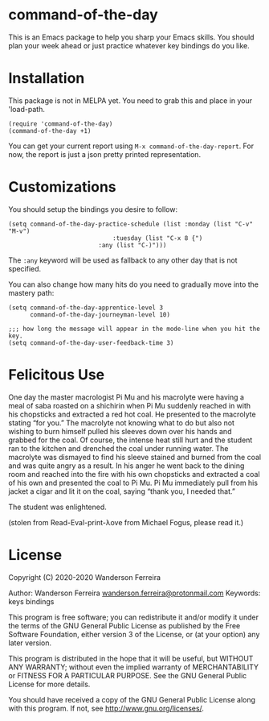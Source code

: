 # command-of-the-day

This is an Emacs package to help you sharp your Emacs skills. You
should plan your week ahead or just practice whatever key bindings do
you like.

# Installation

This package is not in MELPA yet. You need to grab this and place in
your 'load-path.

```elisp
(require 'command-of-the-day)
(command-of-the-day +1)
```

You can get your current report using `M-x
command-of-the-day-report`. For now, the report is just a json pretty
printed representation.

# Customizations

You should setup the bindings you desire to follow:

```elisp
(setq command-of-the-day-practice-schedule (list :monday (list "C-v" "M-v")
      					   	 :tuesday (list "C-x 8 {")
						 :any (list "C-)")))
```

The `:any` keyword will be used as fallback to any other day that is
not specified.


You can also change how many hits do you need to gradually move into the mastery path:

```elisp
(setq command-of-the-day-apprentice-level 3
      command-of-the-day-journeyman-level 10)

;;; how long the message will appear in the mode-line when you hit the key.
(setq command-of-the-day-user-feedback-time 3)
```

# Felicitous Use

One day the master macrologist Pi Mu and his macrolyte were having a
meal of saba roasted on a shichirin when Pi Mu suddenly reached in
with his chopsticks and extracted a red hot coal. He presented to the
macrolyte stating “for you.” The macrolyte not knowing what to do but
also not wishing to burn himself pulled his sleeves down over his
hands and grabbed for the coal. Of course, the intense heat still hurt
and the student ran to the kitchen and drenched the coal under running
water. The macrolyte was dismayed to find his sleeve stained and
burned from the coal and was quite angry as a result. In his anger he
went back to the dining room and reached into the fire with his own
chopsticks and extracted a coal of his own and presented the coal to
Pi Mu. Pi Mu immediately pull from his jacket a cigar and lit it on
the coal, saying “thank you, I needed that.”

The student was enlightened.

(stolen from Read-Eval-print-λove from Michael Fogus, please read it.)

# License
Copyright (C) 2020-2020 Wanderson Ferreira

Author: Wanderson Ferreira wanderson.ferreira@protonmail.com Keywords: keys bindings

This program is free software; you can redistribute it and/or modify
it under the terms of the GNU General Public License as published by
the Free Software Foundation, either version 3 of the License, or (at
your option) any later version.

This program is distributed in the hope that it will be useful, but
WITHOUT ANY WARRANTY; without even the implied warranty of
MERCHANTABILITY or FITNESS FOR A PARTICULAR PURPOSE. See the GNU
General Public License for more details.

You should have received a copy of the GNU General Public License
along with this program. If not, see http://www.gnu.org/licenses/.
